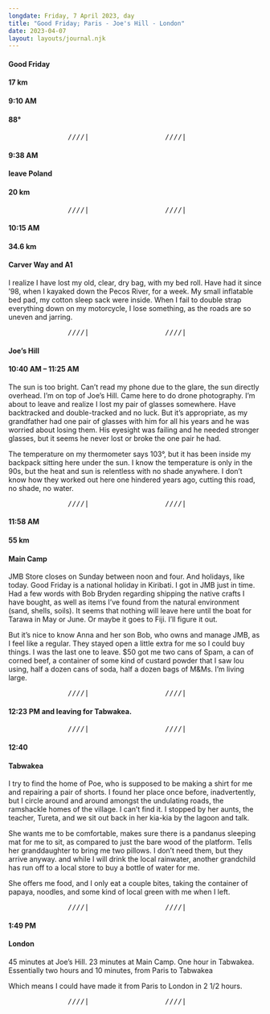 ```yaml
---
longdate: Friday, 7 April 2023, day
title: "Good Friday; Paris - Joe's Hill - London"
date: 2023-04-07
layout: layouts/journal.njk
---
```


#### Good Friday
#### 17 km
#### 9:10 AM
#### 88°

<pre>______________////|__________________////|____</pre>

#### 9:38 AM
#### leave Poland
#### 20 km

<pre>______________////|__________________////|____</pre>

#### 10:15 AM
#### 34.6 km
#### Carver Way and A1

I realize I have lost my old, clear, dry bag, with my bed roll. Have had it since ’98, when I kayaked down the Pecos River, for a week. My small inflatable bed pad, my cotton sleep sack were inside. When I fail to double strap everything down on my motorcycle, I lose something, as the roads are so uneven and jarring.

<pre>______________////|__________________////|____</pre>

#### Joe’s  Hill
#### 10:40 AM – 11:25 AM

The sun is too bright. Can’t read my phone due to the glare, the sun directly overhead. I’m on top of Joe’s Hill. Came here to do drone photography. I’m about to leave and realize I lost my pair of glasses somewhere. Have backtracked and double-tracked and no luck. But it’s appropriate, as my grandfather had one pair of glasses with him for all his years and he was worried about losing them. His eyesight was failing and he needed stronger glasses, but it seems he never lost or broke the one pair he had.

The temperature on my thermometer says 103°, but it has been inside my backpack sitting here under the sun. I know the temperature is only in the 90s, but the heat and sun is relentless with no shade anywhere. I don’t know how they worked out here one hindered years ago, cutting this road, no shade, no water.

<pre>______________////|__________________////|____</pre>

#### 11:58 AM
#### 55 km
#### Main Camp

JMB Store closes on Sunday between noon and four. And holidays, like today. Good Friday is a national holiday in Kiribati. I got in JMB just in time. Had a few words with Bob Bryden regarding shipping the native crafts I have bought, as well as items I’ve found from the natural environment (sand, shells, soils). It seems that nothing will leave here until the boat for Tarawa in May or June. Or maybe it goes to Fiji. I’ll figure it out.

But it’s nice to know Anna and her son Bob, who owns and manage JMB, as I feel like a regular. They stayed open a little extra for me so I could buy things. I was the last one to leave. $50 got me two cans of Spam, a can of corned beef, a container of some kind of custard powder that I saw Iou using, half a dozen cans of soda, half a dozen bags of M&Ms. I’m living large.

<pre>______________////|__________________////|____</pre>

#### 12:23 PM and leaving for Tabwakea.

<pre>______________////|__________________////|____</pre>

#### 12:40
#### Tabwakea

I try to find the home of Poe, who is supposed to be making a shirt for me and repairing a pair of shorts. I found her place once before, inadvertently, but I circle around and around amongst the undulating roads, the ramshackle homes of the village. I can’t find it. I stopped by her aunts, the teacher, Tureta, and we sit out back in her kia-kia by the lagoon and talk.

She wants me to be comfortable, makes sure there is a pandanus sleeping mat for me to sit, as compared to just the bare wood of the platform. Tells her granddaughter to bring me two pillows. I don’t need them, but they arrive anyway. and while I will drink the local rainwater, another grandchild has run off to a local store to buy a bottle of water for me.

She offers me food, and I only eat a couple bites, taking the container of papaya, noodles, and some kind of local green with me when I left.

<pre>______________////|__________________////|____</pre>

#### 1:49 PM
#### London

45 minutes at Joe’s Hill.
23 minutes at Main Camp.
One hour in Tabwakea.
Essentially two hours and 10 minutes, from Paris to Tabwakea

Which means I could have made it from Paris to London in 2 1/2 hours.

<pre>______________////|__________________////|____</pre>
